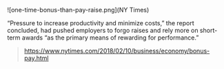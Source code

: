 ![one-time-bonus-than-pay-raise.png](NY Times)

“Pressure to increase productivity and minimize costs,” the report concluded, had pushed employers to forgo raises and rely more on short-term awards “as the primary means of rewarding for performance.”

> https://www.nytimes.com/2018/02/10/business/economy/bonus-pay.html
